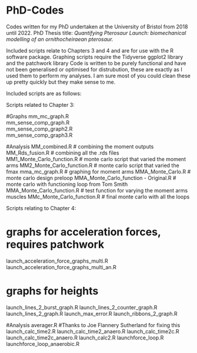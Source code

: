 # PhD-Codes
Codes written for my PhD undertaken at the University of Bristol from 2018 until 2022.
PhD Thesis title: _Quantifying Pterosaur Launch: biomechanical modelling of an ornithocheiraean pterosaur._

Included scripts relate to Chapters 3 and 4 and are for use with the R software package. Graphing scripts require the Tidyverse ggplot2 library and the patchwork library
Code is written to be purely functional and have not been generalised or optimised for distrubution, these are exactly as I used them to perform my analyses. I am sure most of you could clean these up pretty quickly but they make sense to me.

Included scripts are as follows:

Scripts related to Chapter 3:

#Graphs
mm_mc_graph.R               
mm_sense_comp_graph.R       
mm_sense_comp_graph2.R      
mm_sense_comp_graph3.R      

#Analysis
MM_combined.R               # combining the moment outputs
MM_Rds_fusion.R             # combining all the .rds files
MM1_Monte_Carlo_function.R  # monte carlo script that varied the moment arms
MM2_Monte_Carlo_function.R  # monte carlo script that varied the fmax
mma_mc_graph.R              # graphing for moment arms
MMA_Monte_Carlo.R           # monte carlo design preloop
MMA_Monte_Carlo_function - Original.R   # monte carlo with functioning loop from Tom Smith
MMA_Monte_Carlo_function.R              # test function for varying the moment arms muscles
MMc_Monte_Carlo_function.R              # final monte carlo with all the loops


Scripts relating to Chapter 4:

# graphs for acceleration forces, requires patchwork
launch_acceleration_force_graphs_multi.R  
launch_acceleration_force_graphs_multi_an.R

# graphs for heights
launch_lines_2_burst_graph.R
launch_lines_2_counter_graph.R
launch_lines_2_graph.R
launch_max_error.R
launch_ribbons_2_graph.R

#Analysis
averager.R #Thanks to Joe Flannery Sutherland for fixing this
launch_calc_time2.R
launch_calc_time2_anaero.R
launch_calc_time2c.R
launch_calc_time2c_anaero.R
launch_calc2.R
launchforce_loop.R
launchforce_loop_anaerobic.R


